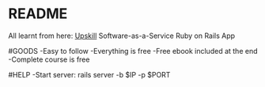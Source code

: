 # README

All learnt from here:
[Upskill](https://upskillcourses.com) Software-as-a-Service Ruby on Rails App
 
 
#GOODS
-Easy to follow
-Everything is free
-Free ebook included at the end
-Complete course is free

#HELP
-Start server: rails server -b $IP -p $PORT